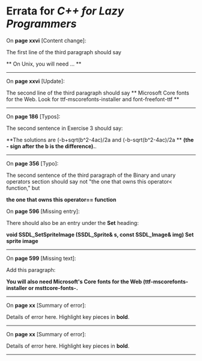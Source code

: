 # Errata for *C++ for Lazy Programmers*

On **page xxvi** [Content change]:

The first line of the third paragraph should say

** On Unix, you will need ... **

***

On **page xxvi** [Update]:

The second line of the third paragraph should say
** Microsoft Core fonts for the Web. Look for ttf-mscorefonts-installer and font-freefont-ttf **

***

On **page 186** [Typos]:
 
The second sentence in Exercise 3 should say:

**The solutions are (-b+sqrt(b^2-4ac)/2a and (-b-sqrt(b^2-4ac)/2a **
**(the - sign after the b is the difference).**.

***

On **page 356** [Typo]:

The second sentence of the third paragraph of the Binary and unary operators
section should say not "the one that owns this operator< function," but

**the one that owns this operator== function**

On **page 596** [Missing entry]:

There should also be an entry under the **Set** heading:

**void SSDL_SetSpriteImage (SSDL_Sprite& s, const SSDL_Image& img)        Set sprite image**

***

On **page 599** [Missing text]:

Add this paragraph:

**You will also need Microsoft's Core fonts for the Web (ttf-mscorefonts-installer or msttcore-fonts-<something or other>.**

***

On **page xx** [Summary of error]:
 
Details of error here. Highlight key pieces in **bold**.

***

On **page xx** [Summary of error]:
 
Details of error here. Highlight key pieces in **bold**.

***